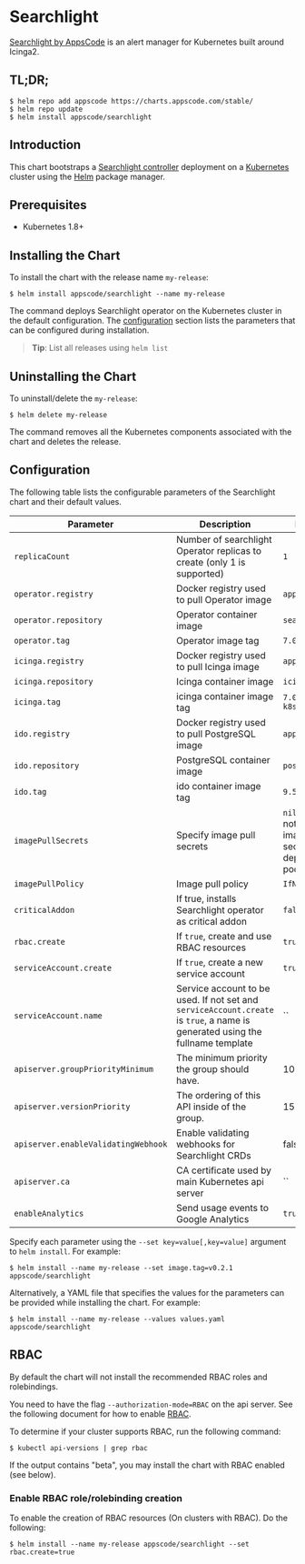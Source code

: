 # Searchlight
[Searchlight by AppsCode](https://github.com/appscode/searchlight) is an alert manager for Kubernetes built around Icinga2.

## TL;DR;

```console
$ helm repo add appscode https://charts.appscode.com/stable/
$ helm repo update
$ helm install appscode/searchlight
```

## Introduction

This chart bootstraps a [Searchlight controller](https://github.com/appscode/searchlight) deployment on a [Kubernetes](http://kubernetes.io) cluster using the [Helm](https://helm.sh) package manager.

## Prerequisites

- Kubernetes 1.8+

## Installing the Chart
To install the chart with the release name `my-release`:

```console
$ helm install appscode/searchlight --name my-release
```

The command deploys Searchlight operator on the Kubernetes cluster in the default configuration. The [configuration](#configuration) section lists the parameters that can be configured during installation.

> **Tip**: List all releases using `helm list`

## Uninstalling the Chart

To uninstall/delete the `my-release`:

```console
$ helm delete my-release
```

The command removes all the Kubernetes components associated with the chart and deletes the release.

## Configuration

The following table lists the configurable parameters of the Searchlight chart and their default values.

| Parameter                           | Description                                                             | Default            |
| ----------------------------------- | -----------------------------------------------------------------       | ------------------ |
| `replicaCount`                      | Number of searchlight Operator replicas to create (only 1 is supported) | `1`                |
| `operator.registry`                 | Docker registry used to pull Operator image                             | `appscode`         |
| `operator.repository`               | Operator container image                                                | `searchlight`      |
| `operator.tag`                      | Operator image tag                                                      | `7.0.0-rc.0`       |
| `icinga.registry`                   | Docker registry used to pull Icinga image                               | `appscode`         |
| `icinga.repository`                 | Icinga container image                                                  | `icinga`           |
| `icinga.tag`                        | icinga container image tag                                              | `7.0.0-rc.0-k8s`   |
| `ido.registry`                      | Docker registry used to pull PostgreSQL image                           | `appscode`         |
| `ido.repository`                    | PostgreSQL container image                                              | `postgress`        |
| `ido.tag`                           | ido container image tag                                                 | `9.5-alpine`       |
| `imagePullSecrets`                  | Specify image pull secrets                                              | `nil` (does not add image pull secrets to deployed pods) |
| `imagePullPolicy`                   | Image pull policy                                                       | `IfNotPresent`     |
| `criticalAddon`                     | If true, installs Searchlight operator as critical addon                | `false`            |
| `rbac.create`                       | If `true`, create and use RBAC resources                                | `true`             |
| `serviceAccount.create`             | If `true`, create a new service account                                 | `true`             |
| `serviceAccount.name`               | Service account to be used. If not set and `serviceAccount.create` is `true`, a name is generated using the fullname template | `` |
| `apiserver.groupPriorityMinimum`    | The minimum priority the group should have.                             | 10000              |
| `apiserver.versionPriority`         | The ordering of this API inside of the group.                           | 15                 |
| `apiserver.enableValidatingWebhook` | Enable validating webhooks for Searchlight CRDs                         | false              |
| `apiserver.ca`                      | CA certificate used by main Kubernetes api server                       | ``                 |
| `enableAnalytics`                   | Send usage events to Google Analytics                                   | `true`             |

Specify each parameter using the `--set key=value[,key=value]` argument to `helm install`. For example:

```console
$ helm install --name my-release --set image.tag=v0.2.1 appscode/searchlight
```

Alternatively, a YAML file that specifies the values for the parameters can be provided while
installing the chart. For example:

```console
$ helm install --name my-release --values values.yaml appscode/searchlight
```

## RBAC
By default the chart will not install the recommended RBAC roles and rolebindings.

You need to have the flag `--authorization-mode=RBAC` on the api server. See the following document for how to enable [RBAC](https://kubernetes.io/docs/admin/authorization/rbac/).

To determine if your cluster supports RBAC, run the following command:

```console
$ kubectl api-versions | grep rbac
```

If the output contains "beta", you may install the chart with RBAC enabled (see below).

### Enable RBAC role/rolebinding creation

To enable the creation of RBAC resources (On clusters with RBAC). Do the following:

```console
$ helm install --name my-release appscode/searchlight --set rbac.create=true
```
